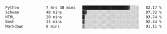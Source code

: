 <!--START_SECTION:waka-->

```txt
Python            7 hrs 38 mins   ████████████████████▓░░░░   82.17 %
Scheme            40 mins         █▓░░░░░░░░░░░░░░░░░░░░░░░   07.32 %
HTML              20 mins         █░░░░░░░░░░░░░░░░░░░░░░░░   03.74 %
Bash              13 mins         ▓░░░░░░░░░░░░░░░░░░░░░░░░   02.44 %
Markdown          6 mins          ▒░░░░░░░░░░░░░░░░░░░░░░░░   01.11 %
```

<!--END_SECTION:waka-->
